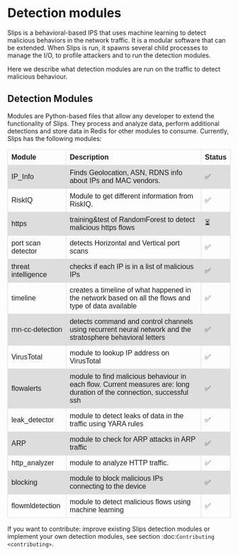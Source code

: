 # Detection modules

Slips is a behavioral-based IPS that uses machine learning to detect malicious behaviors in the network traffic. It is a modular software that can be extended. When Slips is run, it spawns several child processes to manage the I/O, to profile attackers and to run the detection modules.

Here we describe what detection modules are run on the traffic to detect malicious behaviour.

## Detection Modules

Modules are Python-based files that allow any developer to extend the functionality of Slips. They process and analyze data, perform additional detections and store data in Redis for other modules to consume. Currently, Slips has the following modules:


<style>
table {
  font-family: arial, sans-serif;
  border-collapse: collapse;
  width: 100%;
}

td, th {
  border: 1px solid #dddddd;
  text-align: left;
  padding: 8px;
}

tr:nth-child(even) {
  background-color: #dddddd;
}
</style>


<table>
  <tr>
    <th>Module</th>
    <th>Description</th>
    <th>Status</th>
  </tr>
  <tr>
    <td>IP_Info</td>
    <td>Finds Geolocation, ASN, RDNS info about IPs and MAC vendors.</td>
    <td>✅</td>
  </tr>
  <tr>
    <td>RiskIQ</td>
    <td>Module to get different information from RiskIQ.</td>
    <td>✅</td>
  </tr>
  <tr>
    <td>https</td>
    <td>training&test of RandomForest to detect malicious https flows</td>
    <td>⏳</td>
  </tr>
  <tr>
    <td>port scan detector</td>
    <td>detects Horizontal and Vertical port scans</td>
    <td>✅</td>
  </tr>
  <tr>
    <td>threat intelligence</td>
    <td>checks if each IP is in a list of malicious IPs</td>
    <td>✅</td>
  </tr>
  <tr>
    <td>timeline</td>
    <td>creates a timeline of what happened in the network based on all the flows and type of data available</td>
    <td>✅</td>
  </tr>
  <tr>
    <td>rnn-cc-detection</td>
    <td>detects command and control channels using recurrent neural network and the stratosphere behavioral letters</td>
    <td>✅</td>
  </tr>
  <tr>
    <td>VirusTotal</td>
    <td>module to lookup IP address on VirusTotal</td>
    <td>✅</td>
  </tr>
  <tr>
    <td>flowalerts</td>
    <td>module to find malicious behaviour in each flow. Current measures are: long duration of the connection, successful ssh</td>
    <td>✅</td>
  </tr>
  <tr>
    <td>leak_detector</td>
    <td>module to  detect leaks of data in the traffic using YARA rules</td>
    <td>✅</td>
  </tr>
  <tr>
    <td>ARP</td>
    <td>module to check for ARP attacks in ARP traffic</td>
    <td>✅</td>
  </tr>
  <tr>
    <td>http_analyzer</td>
    <td>module to analyze HTTP traffic.</td>
    <td>✅</td>
  </tr>
  <tr>
    <td>blocking</td>
    <td>module to block malicious IPs connecting to the device</td>
    <td>✅</td>
  </tr>
  <tr>
    <td>flowmldetection</td>
    <td>module to detect malicious flows using machine learning</td>
    <td>✅</td>
  </tr>
  
</table>

If you want to contribute: improve existing Slips detection modules or implement your own detection modules, see section :doc:`Contributing <contributing>`.



